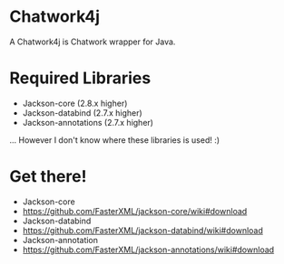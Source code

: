 # Chatwork4j
A Chatwork4j is Chatwork wrapper for Java.

# Required Libraries
+ Jackson-core (2.8.x higher)
+ Jackson-databind (2.7.x higher)
+ Jackson-annotations (2.7.x higher)

... However I don't know where these libraries is used! :)

# Get there!
+ Jackson-core
 + https://github.com/FasterXML/jackson-core/wiki#download
+ Jackson-databind
 + https://github.com/FasterXML/jackson-databind/wiki#download
+ Jackson-annotation
 + https://github.com/FasterXML/jackson-annotations/wiki#download
